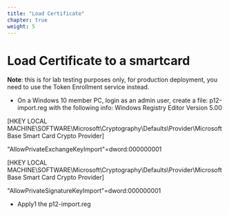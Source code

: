 ```yaml
---
title: "Load Certificate"
chapter: true
weight: 5
---
```


# Load Certificate to a smartcard
**Note**: this is for lab testing purposes only, for production deployment, you need to use the Token Enrollment service instead.

* On a Windows 10 member PC, login as an admin user, create a file: p12-import.reg with the following info:
   Windows Registry Editor Version 5.00

[HKEY LOCAL MACHINE\SOFTWARE\Microsoft\Cryptography\Defaults\Provider\Microsoft Base Smart Card Crypto Provider]

"AllowPrivateExchangeKeyImport"=dword:000000001

[HKEY LOCAL MACHINE\SOFTWARE\Microsoft\Cryptography\Defaults\Provider\Microsoft Base Smart Card Crypto Provider]

"AllowPrivateSignatureKeyImport"=dword:000000001

* Apply1 the p12-import.reg
